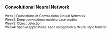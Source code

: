 **Convolutional Neural Network**  

<font size=1>Week1: Foundations of Convolutional Neural Networks</font>  
<font size=1>Week2: Deep convolutional models: case studies</font>  
<font size=1>Week3: Object detection</font>  
<font size=1>Week4: Special applications: Face recognition & Neural style transfer</font>  

